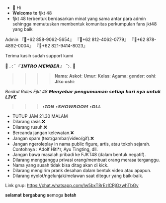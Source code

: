 - 👋 Hi 
- 𝐖𝐞𝐥𝐜𝐨𝐦𝐞 𝐭𝐨 fjkt 48
- fjkt 48 terbentuk berdasarkan minat yang sama antar para admin sehingga memutuskan membentuk komunitas perkumpulan fans jkt48 yang baik 


 Admin 
『📌+62 858-9062-5654』
『📌+62 812-4062-0779』
『📌+62 878-4892-0004』
『📌+62 821-9414-8023』
 
Terima kasih sudah support kami
        

🌊 .·:*¨『 𝙄𝙉𝙏𝙍𝙊 𝙈𝙀𝙈𝘽𝙀𝙍』 ¨*:·. 🌊
 >>>>𝐍𝐚𝐦𝐚:
>>>>𝐀𝐬𝐤𝐨𝐭:
>>>>𝐔𝐦𝐮𝐫:
>>>>𝐊𝐞𝐥𝐚𝐬:
>>>>𝐀𝐠𝐚𝐦𝐚:
>>>>𝐠𝐞𝐧𝐝𝐞𝐫:
>>>>𝐨𝐬𝐡𝐢:
>>>>𝐉𝐢𝐤𝐨 𝐨𝐬𝐡𝐢:
         

*Berikut Rules  Fjkt 48*
    𝙈𝙚𝙣𝙮𝙚𝙗𝙖𝙧 𝙥𝙚𝙣𝙜𝙪𝙢𝙪𝙢𝙖𝙣 𝙨𝙚𝙩𝙞𝙖𝙥 𝙝𝙖𝙧𝙞 𝙣𝙮𝙖 𝙪𝙣𝙩𝙪𝙠 𝙇𝙄𝙑𝙀
>>>•𝙄𝘿𝙉
>>>•𝙎𝙃𝙊𝙒𝙍𝙊𝙊𝙈
>>>•𝘿𝙇𝙇
- TUTUP JAM 21.30 MALAM
- Dilarang rasis.❌
- Dilarang rusuh.❌
- Bercanda jangan kelewatan.❌
- Jangan spam (text/gambar/video/gif).❌
- Jangan ngeroleplay in nama public figure, artis, atau tokoh sejarah. Contohnya : Adolf Hitl*r, Ayu Tingting, dll.
- Jangan bawa masalah pribadi ke FJKT48 (dalam bentuk negatif).
- Dilarang mengganggu privasi orang/membuat orang merasa terganggu.
- Nama yang susah tidak bisa ditag akan di kick.
- Dilarang mengirim prank desahan dalam bentuk video atau apapun.
- Dilarang nyolot/ngelunjak/melawan saat ditegur yang baik-baik.

Link grup: https://chat.whatsapp.com/Iw5bxT8rEzlCRjGzwhTbGv


𝐬𝐞𝐥𝐚𝐦𝐚𝐭 𝐛𝐞𝐫𝐠𝐚𝐛𝐮𝐧𝐠 𝐬emoga 𝐛𝐞𝐭𝐚𝐡


